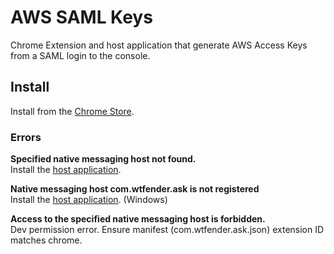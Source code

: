 # AWS SAML Keys

Chrome Extension and host application that generate AWS Access Keys from a SAML login to the console.

## Install

Install from the [Chrome Store](https://chrome.google.com/webstore/detail/aws-saml-keys/gpnbopdmcfpijadjcnfblkpigjngobgl?hl=en).


### Errors

**Specified native messaging host not found.**  
Install the [host application](https://github.com/WTFender/aws-saml-keys/releases/tag/installer).

**Native messaging host com.wtfender.ask is not registered**  
Install the [host application](https://github.com/WTFender/aws-saml-keys/releases/tag/installer). (Windows)

**Access to the specified native messaging host is forbidden.**  
Dev permission error. Ensure manifest (com.wtfender.ask.json) extension ID matches chrome.